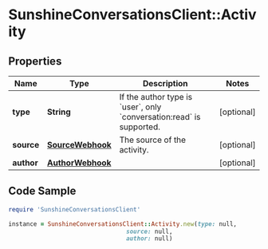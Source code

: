 # SunshineConversationsClient::Activity

## Properties

Name | Type | Description | Notes
------------ | ------------- | ------------- | -------------
**type** | **String** | If the author type is &#x60;user&#x60;, only &#x60;conversation:read&#x60; is supported. | [optional] 
**source** | [**SourceWebhook**](SourceWebhook.md) | The source of the activity. | [optional] 
**author** | [**AuthorWebhook**](AuthorWebhook.md) |  | [optional] 

## Code Sample

```ruby
require 'SunshineConversationsClient'

instance = SunshineConversationsClient::Activity.new(type: null,
                                 source: null,
                                 author: null)
```


